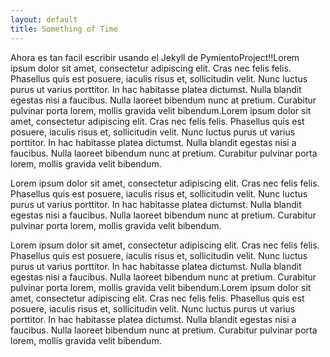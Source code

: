 ```yaml
---
layout: default
title: Something of Time
---
```

Ahora es tan facil escribir usando el Jekyll de PymientoProject!!Lorem ipsum dolor sit amet, consectetur adipiscing elit. Cras nec felis felis. Phasellus quis est posuere, iaculis risus et, sollicitudin velit. Nunc luctus purus ut varius porttitor. In hac habitasse platea dictumst. Nulla blandit egestas nisi a faucibus. Nulla laoreet bibendum nunc at pretium. Curabitur pulvinar porta lorem, mollis gravida velit bibendum.Lorem ipsum dolor sit amet, consectetur adipiscing elit. Cras nec felis felis. Phasellus quis est posuere, iaculis risus et, sollicitudin velit. Nunc luctus purus ut varius porttitor. In hac habitasse platea dictumst. Nulla blandit egestas nisi a faucibus. Nulla laoreet bibendum nunc at pretium. Curabitur pulvinar porta lorem, mollis gravida velit bibendum.

Lorem ipsum dolor sit amet, consectetur adipiscing elit. Cras nec felis felis. Phasellus quis est posuere, iaculis risus et, sollicitudin velit. Nunc luctus purus ut varius porttitor. In hac habitasse platea dictumst. Nulla blandit egestas nisi a faucibus. Nulla laoreet bibendum nunc at pretium. Curabitur pulvinar porta lorem, mollis gravida velit bibendum.

Lorem ipsum dolor sit amet, consectetur adipiscing elit. Cras nec felis felis. Phasellus quis est posuere, iaculis risus et, sollicitudin velit. Nunc luctus purus ut varius porttitor. In hac habitasse platea dictumst. Nulla blandit egestas nisi a faucibus. Nulla laoreet bibendum nunc at pretium. Curabitur pulvinar porta lorem, mollis gravida velit bibendum.Lorem ipsum dolor sit amet, consectetur adipiscing elit. Cras nec felis felis. Phasellus quis est posuere, iaculis risus et, sollicitudin velit. Nunc luctus purus ut varius porttitor. In hac habitasse platea dictumst. Nulla blandit egestas nisi a faucibus. Nulla laoreet bibendum nunc at pretium. Curabitur pulvinar porta lorem, mollis gravida velit bibendum.


